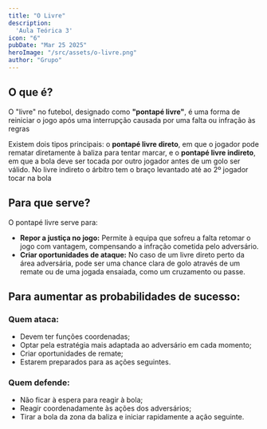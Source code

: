 ```yaml
---
title: "O Livre"
description:
  'Aula Teórica 3'
icon: "6"
pubDate: "Mar 25 2025"
heroImage: "/src/assets/o-livre.png"
author: "Grupo"
---
```


## O que é?  

O "livre" no futebol, designado como __"pontapé livre"__, é uma forma de reiniciar o jogo após uma interrupção causada por uma falta ou infração às regras 

Existem dois tipos principais: o __pontapé livre direto__, em que o jogador pode rematar diretamente à baliza para tentar marcar, e o __pontapé livre indireto__, em que a bola deve ser tocada por outro jogador antes de um golo ser válido. No livre indireto o árbitro tem o braço levantado até ao 2º jogador tocar na bola 

## Para que serve? 

O pontapé livre serve para: 

- __Repor a justiça no jogo:__ Permite à equipa que sofreu a falta retomar o jogo com vantagem, compensando a infração cometida pelo adversário. 
- __Criar oportunidades de ataque:__ No caso de um livre direto perto da área adversária, pode ser uma chance clara de golo através de um remate ou de uma jogada ensaiada, como um cruzamento ou passe. 

## Para aumentar as probabilidades de sucesso: 

### Quem ataca:  

- Devem ter funções coordenadas; 
- Optar pela estratégia mais adaptada ao adversário em cada momento;  
- Criar oportunidades de remate; 
- Estarem preparados para as ações seguintes. 

### Quem defende:

- Não ficar à espera para reagir à bola; 
- Reagir coordenadamente às ações dos adversários; 
- Tirar a bola da zona da baliza e iniciar rapidamente a ação seguinte. 